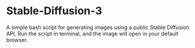 # Stable-Diffusion-3
A simple bash script for generating images using a public Stable Diffusion API.
Run the script in terminal, and the image will open in your default browser.
